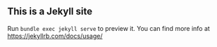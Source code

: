 ## This is a Jekyll site

Run `bundle exec jekyll serve` to preview it. You can find more info at https://jekyllrb.com/docs/usage/
